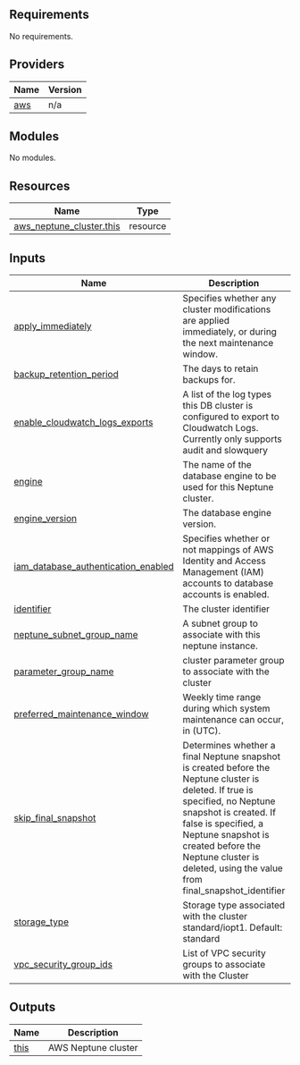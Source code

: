 <!-- BEGIN_TF_DOCS -->
## Requirements

No requirements.

## Providers

| Name | Version |
|------|---------|
| <a name="provider_aws"></a> [aws](#provider\_aws) | n/a |

## Modules

No modules.

## Resources

| Name | Type |
|------|------|
| [aws_neptune_cluster.this](https://registry.terraform.io/providers/hashicorp/aws/latest/docs/resources/neptune_cluster) | resource |

## Inputs

| Name | Description | Type | Default | Required |
|------|-------------|------|---------|:--------:|
| <a name="input_apply_immediately"></a> [apply\_immediately](#input\_apply\_immediately) | Specifies whether any cluster modifications are applied immediately, or during the next maintenance window. | `bool` | `null` | no |
| <a name="input_backup_retention_period"></a> [backup\_retention\_period](#input\_backup\_retention\_period) | The days to retain backups for. | `number` | `null` | no |
| <a name="input_enable_cloudwatch_logs_exports"></a> [enable\_cloudwatch\_logs\_exports](#input\_enable\_cloudwatch\_logs\_exports) | A list of the log types this DB cluster is configured to export to Cloudwatch Logs. Currently only supports audit and slowquery | `list(string)` | `null` | no |
| <a name="input_engine"></a> [engine](#input\_engine) | The name of the database engine to be used for this Neptune cluster. | `string` | `null` | no |
| <a name="input_engine_version"></a> [engine\_version](#input\_engine\_version) | The database engine version. | `string` | `null` | no |
| <a name="input_iam_database_authentication_enabled"></a> [iam\_database\_authentication\_enabled](#input\_iam\_database\_authentication\_enabled) | Specifies whether or not mappings of AWS Identity and Access Management (IAM) accounts to database accounts is enabled. | `bool` | `null` | no |
| <a name="input_identifier"></a> [identifier](#input\_identifier) | The cluster identifier | `string` | `null` | no |
| <a name="input_neptune_subnet_group_name"></a> [neptune\_subnet\_group\_name](#input\_neptune\_subnet\_group\_name) | A subnet group to associate with this neptune instance. | `string` | `null` | no |
| <a name="input_parameter_group_name"></a> [parameter\_group\_name](#input\_parameter\_group\_name) | cluster parameter group to associate with the cluster | `string` | `null` | no |
| <a name="input_preferred_maintenance_window"></a> [preferred\_maintenance\_window](#input\_preferred\_maintenance\_window) | Weekly time range during which system maintenance can occur, in (UTC). | `string` | `null` | no |
| <a name="input_skip_final_snapshot"></a> [skip\_final\_snapshot](#input\_skip\_final\_snapshot) | Determines whether a final Neptune snapshot is created before the Neptune cluster is deleted. If true is specified, no Neptune snapshot is created. If false is specified, a Neptune snapshot is created before the Neptune cluster is deleted, using the value from final\_snapshot\_identifier | `bool` | `null` | no |
| <a name="input_storage_type"></a> [storage\_type](#input\_storage\_type) | Storage type associated with the cluster standard/iopt1. Default: standard | `string` | `null` | no |
| <a name="input_vpc_security_group_ids"></a> [vpc\_security\_group\_ids](#input\_vpc\_security\_group\_ids) | List of VPC security groups to associate with the Cluster | `list(string)` | `null` | no |

## Outputs

| Name | Description |
|------|-------------|
| <a name="output_this"></a> [this](#output\_this) | AWS Neptune cluster |
<!-- END_TF_DOCS -->